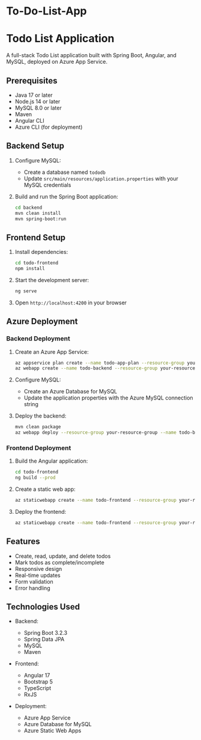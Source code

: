 # To-Do-List-App
# Todo List Application

A full-stack Todo List application built with Spring Boot, Angular, and MySQL, deployed on Azure App Service.

## Prerequisites

- Java 17 or later
- Node.js 14 or later
- MySQL 8.0 or later
- Maven
- Angular CLI
- Azure CLI (for deployment)

## Backend Setup

1. Configure MySQL:
   - Create a database named `tododb`
   - Update `src/main/resources/application.properties` with your MySQL credentials

2. Build and run the Spring Boot application:
   ```bash
   cd backend
   mvn clean install
   mvn spring-boot:run
   ```

## Frontend Setup

1. Install dependencies:
   ```bash
   cd todo-frontend
   npm install
   ```

2. Start the development server:
   ```bash
   ng serve
   ```

3. Open `http://localhost:4200` in your browser

## Azure Deployment

### Backend Deployment

1. Create an Azure App Service:
   ```bash
   az appservice plan create --name todo-app-plan --resource-group your-resource-group --sku B1 --is-linux
   az webapp create --name todo-backend --resource-group your-resource-group --plan todo-app-plan --runtime "JAVA:17-java17"
   ```

2. Configure MySQL:
   - Create an Azure Database for MySQL
   - Update the application properties with the Azure MySQL connection string

3. Deploy the backend:
   ```bash
   mvn clean package
   az webapp deploy --resource-group your-resource-group --name todo-backend --type jar --src-path target/todo-list-0.0.1-SNAPSHOT.jar
   ```

### Frontend Deployment

1. Build the Angular application:
   ```bash
   cd todo-frontend
   ng build --prod
   ```

2. Create a static web app:
   ```bash
   az staticwebapp create --name todo-frontend --resource-group your-resource-group --location eastus
   ```

3. Deploy the frontend:
   ```bash
   az staticwebapp create --name todo-frontend --resource-group your-resource-group --location eastus
   ```

## Features

- Create, read, update, and delete todos
- Mark todos as complete/incomplete
- Responsive design
- Real-time updates
- Form validation
- Error handling

## Technologies Used

- Backend:
  - Spring Boot 3.2.3
  - Spring Data JPA
  - MySQL
  - Maven

- Frontend:
  - Angular 17
  - Bootstrap 5
  - TypeScript
  - RxJS

- Deployment:
  - Azure App Service
  - Azure Database for MySQL
  - Azure Static Web Apps 
